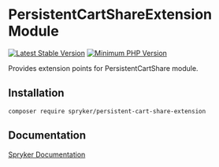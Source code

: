 # PersistentCartShareExtension Module
[![Latest Stable Version](https://poser.pugx.org/spryker/persistent-cart-share-extension/v/stable.svg)](https://packagist.org/packages/spryker/persistent-cart-share-extension)
[![Minimum PHP Version](https://img.shields.io/badge/php-%3E%3D%208.2-8892BF.svg)](https://php.net/)

Provides extension points for PersistentCartShare module.

## Installation

```
composer require spryker/persistent-cart-share-extension
```

## Documentation

[Spryker Documentation](https://docs.spryker.com)

